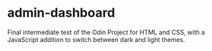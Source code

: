 # admin-dashboard
Final intermediate test of the Odin Project for HTML and CSS, with a JavaScript addition to switch between dark and light themes.
